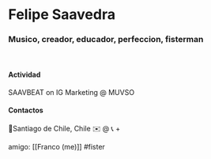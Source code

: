 # Felipe Saavedra
### Musico, creador, educador, perfeccion, fisterman
<br>

#### Actividad
SAAVBEAT on IG
Marketing @ MUVSO
<br>
#### Contactos
📍Santiago de Chile, Chile
✉️ @
📞 +

amigo: [[Franco (me)]]
#fister
